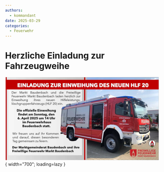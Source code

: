 ```yaml
---
authors: 
  - kommandant
date: 2025-03-29
categories:
  - Feuerwehr
---
```


# Herzliche Einladung zur Fahrzeugweihe

![Einladung](../assets/news/2025/einweihunghlf20.jpg){ width="700"; loading=lazy }


